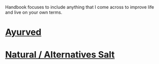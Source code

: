 Handbook focuses to include anything that I come across to improve life and live on your own terms.

# [Ayurved](https://github.com/snapfast/handbook/blob/main/ayurved-1.md)
# [Natural / Alternatives Salt](https://github.com/snapfast/handbook/blob/main/natural-salts-1.md)
